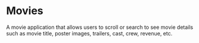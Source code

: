 # Movies
 
 A movie application that allows users to scroll or search to see movie details such as movie title, poster images, trailers, cast, crew, revenue, etc. 
 
